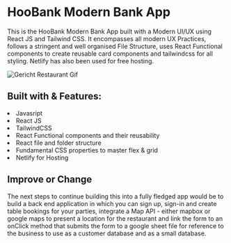 <h1> HooBank Modern Bank App </h1>

<p> This is the HooBank Modern Bank App built with a Modern UI/UX using React JS and Tailwind CSS. It encompasses all modern UX Practices, follows a stringent and well organised File Structure, uses React Functional components to create reusable card components and tailwindcss for all styling. Netlify has also been used for free hosting. </p>

![Gericht Restaurant Gif](https://github.com/CBelloxxi/gericht-restaurant/blob/main/src/assets/Gericht.gif)

<h2>Built with & Features:</h2>
<li>Javasript</li>
<li>React JS</li>
<li>TailwindCSS</li>
<li>React Functional components and their reusability</li>
<li>React file and folder structure</li>
<li>Fundamental CSS properties to master flex & grid</li>
<li>Netlify for Hosting</li>

<h2>Improve or Change</h2>
The next steps to continue building this into a fully fledged app would be to build a back end application in which you can sign up, sign-in and create table bookings for your parties, integrate a Map API - either mapbox or google maps to present a location for the restaurant and link the form to an onClick method that submits the form to a google sheet file for reference to the business to use as a customer database and as a small database.

